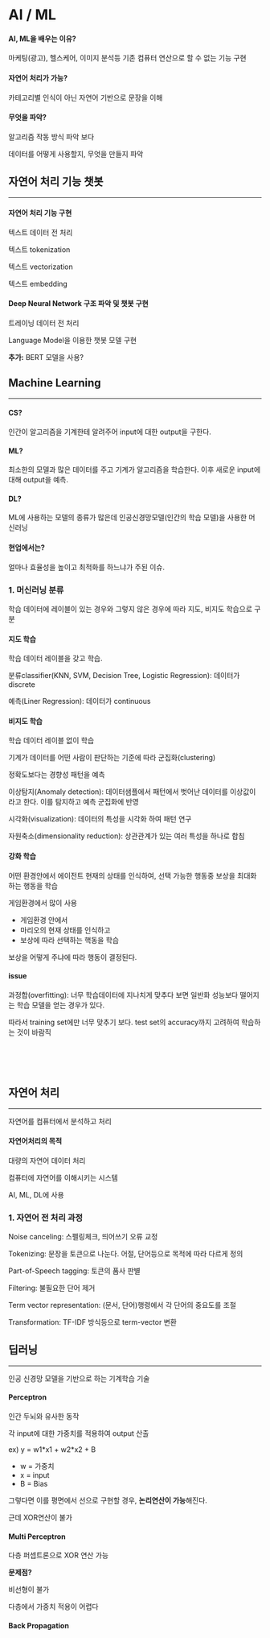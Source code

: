 # AI / ML

#### AI, ML을 배우는 이유?

마케팅(광고), 헬스케어, 이미지 분석등 기존 컴퓨터 연산으로 할 수 없는 기능 구현



#### 자연어 처리가 가능?

카테고리별 인식이 아닌 자연어 기반으로 문장을 이해



#### 무엇을 파악?

알고리즘 작동 방식 파악 보다

데이터를 어떻게 사용할지, 무엇을 만들지 파악





## 자연어 처리 기능 챗봇

<hr>

#### 자연어 처리 기능 구현

텍스트 데이터 전 처리

텍스트 tokenization

텍스트 vectorization

텍스트 embedding



#### Deep Neural Network 구조 파악 및 챗봇 구현

트레이닝 데이터 전 처리

Language Model을 이용한 챗봇 모델 구현

**추가:** BERT 모델을 사용?







## Machine Learning

<hr>

#### CS?

인간이 알고리즘을 기계한테 알려주어 input에 대한 output을 구한다.

#### ML?

최소한의 모델과 많은 데이터를 주고 기계가 알고리즘을 학습한다. 이후 새로운 input에 대해 output을 예측.

#### DL?

ML에 사용하는 모델의 종류가 많은데 인공신경망모델(인간의 학습 모델)을 사용한 머신러닝

#### 현업에서는?

얼마나 효율성을 높이고 최적화를 하느냐가 주된 이슈.





### 1. 머신러닝 분류

학습 데이터에 레이블이 있는 경우와 그렇지 않은 경우에 따라 지도, 비지도 학습으로 구분



#### 지도 학습

학습 데이터 레이블을 갖고 학습.

분류classifier(KNN, SVM, Decision Tree, Logistic Regression): 데이터가 discrete

예측(Liner Regression): 데이터가 continuous



#### 비지도 학습

학습 데이터 레이블 없이 학습

기계가 데이터를 어떤 사람이 판단하는 기준에 따라 군집화(clustering)

정확도보다는 경향성 패턴을 예측

이상탐지(Anomaly detection): 데이터샘플에서 패턴에서 벗어난 데이터를 이상값이라고 한다. 이를 탐지하고 예측 군집화에 반영

시각화(visualization): 데이터의 특성을 시각화 하여 패턴 연구

자원축소(dimensionality reduction): 상관관계가 있는 여러 특성을 하나로 합침



#### 강화 학습

어떤 환경안에서 에이전트 현재의 상태를 인식하여, 선택 가능한 행동중 보상을 최대화하는 행동을 학습

게임환경에서 많이 사용

- 게임환경 안에서
- 마리오의 현재 상태를 인식하고
- 보상에 따라 선택하는 핵동을 학습

보상을 어떻게 주냐에 따라 행동이 결정된다.



#### issue

과정합(overfitting): 너무 학습데이터에 지나치게 맞추다 보면 일반화 성능보다 떨어지는 학습 모델을 얻는 경우가 있다.

따라서 training set에만 너무 맞추기 보다. test set의 accuracy까지 고려하여 학습하는 것이 바람직

<br>

<br>

<br>

## 자연어 처리

<hr>

자연어를 컴퓨터에서 분석하고 처리



#### 자연어처리의 목적

대량의 자연어 데이터 처리

컴퓨터에 자연어를 이해시키는 시스템

AI, ML, DL에 사용



### 1. 자연어 전 처리 과정

Noise canceling: 스펠링체크, 띄어쓰기 오류 교정

Tokenizing: 문장을 토큰으로 나눈다. 어절, 단어등으로 목적에 따라 다르게 정의

Part-of-Speech tagging: 토큰의 품사 판별

Filtering: 불필요한 단어 제거

Term vector representation: (문서, 단어)행령에서 각 단어의 중요도를 조절

Transformation: TF-IDF 방식등으로 term-vector 변환







## 딥러닝

<hr>

인공 신경망 모델을 기반으로 하는 기계학습 기술



#### Perceptron

인간 두뇌와 유사한 동작

각 input에 대한 가중치를 적용하여 output 산출

ex) y = w1*x1 + w2\*x2 + B

- w = 가중치
- x = input
- B = Bias

그렇다면 이를 평면에서 선으로 구현할 경우, **논리연산이 가능**해진다.

근데 XOR연산이 불가



#### Multi Perceptron

다층 퍼셉트론으로 XOR 연산 가능



**문제점?**

비선형이 불가

다층에서 가중치 적용이 어렵다



#### Back Propagation

